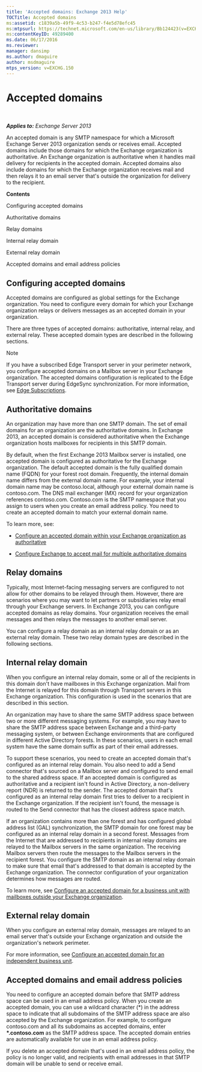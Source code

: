 ```yaml
---
title: 'Accepted domains: Exchange 2013 Help'
TOCTitle: Accepted domains
ms:assetid: c1839a5b-49f9-4c53-b247-f4e5d78efc45
ms:mtpsurl: https://technet.microsoft.com/en-us/library/Bb124423(v=EXCHG.150)
ms:contentKeyID: 49289400
ms.date: 06/17/2016
ms.reviewer: 
manager: dansimp
ms.author: dmaguire
author: msdmaguire
mtps_version: v=EXCHG.150
---
```


# Accepted domains

 

_**Applies to:** Exchange Server 2013_


An accepted domain is any SMTP namespace for which a Microsoft Exchange Server 2013 organization sends or receives email. Accepted domains include those domains for which the Exchange organization is authoritative. An Exchange organization is authoritative when it handles mail delivery for recipients in the accepted domain. Accepted domains also include domains for which the Exchange organization receives mail and then relays it to an email server that's outside the organization for delivery to the recipient.

**Contents**

Configuring accepted domains

Authoritative domains

Relay domains

Internal relay domain

External relay domain

Accepted domains and email address policies

## Configuring accepted domains

Accepted domains are configured as global settings for the Exchange organization. You need to configure every domain for which your Exchange organization relays or delivers messages as an accepted domain in your organization.

There are three types of accepted domains: authoritative, internal relay, and external relay. These accepted domain types are described in the following sections.


> [!NOTE]
> If you have a subscribed Edge Transport server in your perimeter network, you configure accepted domains on a Mailbox server in your Exchange organization. The accepted domains configuration is replicated to the Edge Transport server during EdgeSync synchronization. For more information, see <A href="edge-subscriptions-exchange-2013-help.md">Edge Subscriptions</A>.



## Authoritative domains

An organization may have more than one SMTP domain. The set of email domains for an organization are the authoritative domains. In Exchange 2013, an accepted domain is considered authoritative when the Exchange organization hosts mailboxes for recipients in this SMTP domain.

By default, when the first Exchange 2013 Mailbox server is installed, one accepted domain is configured as authoritative for the Exchange organization. The default accepted domain is the fully qualified domain name (FQDN) for your forest root domain. Frequently, the internal domain name differs from the external domain name. For example, your internal domain name may be contoso.local, although your external domain name is contoso.com. The DNS mail exchanger (MX) record for your organization references contoso.com. Contoso.com is the SMTP namespace that you assign to users when you create an email address policy. You need to create an accepted domain to match your external domain name.

To learn more, see:

  - [Configure an accepted domain within your Exchange organization as authoritative](configure-an-accepted-domain-within-your-exchange-organization-as-authoritative-exchange-2013-help.md)

  - [Configure Exchange to accept mail for multiple authoritative domains](configure-exchange-to-accept-mail-for-multiple-authoritative-domains-exchange-2013-help.md)

## Relay domains

Typically, most Internet-facing messaging servers are configured to not allow for other domains to be relayed through them. However, there are scenarios where you may want to let partners or subsidiaries relay email through your Exchange servers. In Exchange 2013, you can configure accepted domains as relay domains. Your organization receives the email messages and then relays the messages to another email server.

You can configure a relay domain as an internal relay domain or as an external relay domain. These two relay domain types are described in the following sections.

## Internal relay domain

When you configure an internal relay domain, some or all of the recipients in this domain don't have mailboxes in this Exchange organization. Mail from the Internet is relayed for this domain through Transport servers in this Exchange organization. This configuration is used in the scenarios that are described in this section.

An organization may have to share the same SMTP address space between two or more different messaging systems. For example, you may have to share the SMTP address space between Exchange and a third-party messaging system, or between Exchange environments that are configured in different Active Directory forests. In these scenarios, users in each email system have the same domain suffix as part of their email addresses.

To support these scenarios, you need to create an accepted domain that's configured as an internal relay domain. You also need to add a Send connector that's sourced on a Mailbox server and configured to send email to the shared address space. If an accepted domain is configured as authoritative and a recipient isn't found in Active Directory, a non-delivery report (NDR) is returned to the sender. The accepted domain that's configured as an internal relay domain first tries to deliver to a recipient in the Exchange organization. If the recipient isn't found, the message is routed to the Send connector that has the closest address space match.

If an organization contains more than one forest and has configured global address list (GAL) synchronization, the SMTP domain for one forest may be configured as an internal relay domain in a second forest. Messages from the Internet that are addressed to recipients in internal relay domains are relayed to the Mailbox servers in the same organization. The receiving Mailbox servers then route the messages to the Mailbox servers in the recipient forest. You configure the SMTP domain as an internal relay domain to make sure that email that's addressed to that domain is accepted by the Exchange organization. The connector configuration of your organization determines how messages are routed.

To learn more, see [Configure an accepted domain for a business unit with mailboxes outside your Exchange organization](configure-an-accepted-domain-for-a-business-unit-with-mailboxes-outside-your-exchange-organization-exchange-2013-help.md).

## External relay domain

When you configure an external relay domain, messages are relayed to an email server that's outside your Exchange organization and outside the organization's network perimeter.

For more information, see [Configure an accepted domain for an independent business unit](configure-an-accepted-domain-for-an-independent-business-unit-exchange-2013-help.md).

## Accepted domains and email address policies

You need to configure an accepted domain before that SMTP address space can be used in an email address policy. When you create an accepted domain, you can use a wildcard character (\*) in the address space to indicate that all subdomains of the SMTP address space are also accepted by the Exchange organization. For example, to configure contoso.com and all its subdomains as accepted domains, enter **\*.contoso.com** as the SMTP address space. The accepted domain entries are automatically available for use in an email address policy.

If you delete an accepted domain that's used in an email address policy, the policy is no longer valid, and recipients with email addresses in that SMTP domain will be unable to send or receive email.

